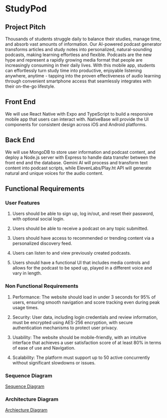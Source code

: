 # StudyPod

## Project Pitch

Thousands of students struggle daily to balance their studies, manage time, and absorb vast amounts of information. Our AI-powered podcast generator transforms articles and study notes into personalized, natural-sounding podcasts, making learning effortless and flexible. Podcasts are the new hype and represent a rapidly growing media format that people are increasingly consuming in their daily lives. With this mobile app, students can effortlessly turn study time into productive, enjoyable listening anywhere, anytime - tapping into the proven effectiveness of audio learning through convenient smartphone access that seamlessly integrates with their on-the-go lifestyle.

## Front End

We will use React Native with Expo and TypeScript to build a responsive mobile app that users can interact with. NativeBase will provide the UI components for consistent design across iOS and Android platforms.

## Back End

We will use MongoDB to store user information and podcast content, and deploy a Node.js server with Express to handle data transfer between the front end and the database. Gemini AI will process and transform text content into podcast scripts, while ElevenLabs/Play.ht API will generate natural and unique voices for the audio content.

## Functional Requirements

### User Features

1. Users should be able to sign up, log in/out, and reset their password, with optional social login.

2. Users should be able to receive a podcast on any topic submitted.

3. Users should have access to recommended or trending content via a personalized discovery feed.

4. Users can listen to and view previously created podcasts.

5. Users should have a functional UI that includes media controls and allows for the podcast to be sped up, played in a different voice and vary in length.

### Non Functional Requirements

1. Performance: The website should load in under 3 seconds for 95% of users,
ensuring smooth navigation and score tracking even during peak usage times.

2. Security: User data, including login credentials and review information, must be encrypted using AES-256 encryption, with secure authentication mechanisms to protect user privacy.

3. Usability: The website should be mobile-friendly, with an intuitive interface that achieves a user satisfaction score of at least 80% in terms of ease of use and Navigation.

4. Scalability: The platform must support up to 50 active concurrently without significant slowdowns or issues.

### Sequence Diagram

[Sequence Diagram](SeqDiagram.pdf)

### Architecture Diagram

[Archiecture Diagram](ArchDiagram.pdf)
